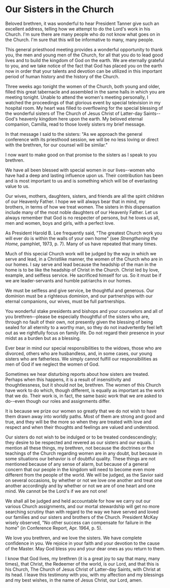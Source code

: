 # Our Sisters in the Church

Beloved brethren, it was wonderful to hear President Tanner give such an
excellent address, telling how we attempt to do the Lord's work in his Church.
I'm sure there are many people who do not know what goes on in the Church. I'm
sure that this will be informative to many, many people.

This general priesthood meeting provides a wonderful opportunity to thank you,
the men and young men of the Church, for all that you do to lead good lives
and to build the kingdom of God on the earth. We are eternally grateful to
you, and we take notice of the fact that God has placed you on the earth now
in order that your talents and devotion can be utilized in this important
period of human history and the history of the Church.

Three weeks ago tonight the women of the Church, both young and older, filled
this great tabernacle and assembled in the same halls in which you are meeting
tonight. Unable to attend the women's meeting personally, I watched the
proceedings of that glorious event by special television in my hospital room.
My heart was filled to overflowing for the special blessing of the wonderful
sisters of The Church of Jesus Christ of Latter-day Saints--God's heavenly
kingdom here upon the earth. My beloved eternal companion, Camilla, read to
those lovely sisters my brief message.

In that message I said to the sisters: "As we approach the general conference
with its priesthood session, we will be no less loving or direct with the
brethren, for our counsel will be similar."

I now want to make good on that promise to the sisters as I speak to you
brethren.

We have all been blessed with special women in our lives--women who have had a
deep and lasting influence upon us. Their contribution has been and is most
important to us and is something which will be of everlasting value to us.

Our wives, mothers, daughters, sisters, and friends are all the spirit
children of our Heavenly Father. I hope we will always bear that in mind, my
brothers, in terms of how we treat women. The sisters in this dispensation
include many of the most noble daughters of our Heavenly Father. Let us always
remember that God is no respecter of persons, but he loves us all, men and
women, boys and girls, with a perfect love.

As President Harold B. Lee frequently said, "The greatest Church work you will
ever do is within the walls of your own home" (see _Strengthening the Home,_
pamphlet, 1973, p. 7). Many of us have repeated that many times.

Much of this special Church work will be judged by the way in which we serve
and lead, in a Christlike manner, the women of the Church who are in our
homes. I say serve and lead because the headship of the man in the home is to
be like the headship of Christ in the Church. Christ led by love, example, and
selfless service. He sacrificed himself for us. So it must be if we are
leader-servants and humble patriarchs in our homes.

We must be selfless and give service, be thoughtful and generous. Our dominion
must be a righteous dominion, and our partnerships with our eternal
companions, our wives, must be full partnerships.

You wonderful stake presidents and bishops and your counselors and all of you
brethren--please be especially thoughtful of the sisters who are, through no
fault of their own, not presently given the blessing of being sealed for all
eternity to a worthy man, so they do not inadvertently feel left out as we
rightfully focus on family life. Do not regard their presence in your midst as
a burden but as a blessing.

Ever bear in mind our special responsibilities to the widows, those who are
divorced, others who are husbandless, and, in some cases, our young sisters
who are fatherless. We simply cannot fulfill our responsibilities as men of
God if we neglect the women of God.

Sometimes we hear disturbing reports about how sisters are treated. Perhaps
when this happens, it is a result of insensitivity and thoughtlessness, but it
should not be, brethren. The women of this Church have work to do which,
though different, is equally as important as the work that we do. Their work
is, in fact, the same basic work that we are asked to do--even though our
roles and assignments differ.

It is because we prize our women so greatly that we do not wish to have them
drawn away into worldly paths. Most of them are strong and good and true, and
they will be the more so when they are treated with love and respect and when
their thoughts and feelings are valued and understood.

Our sisters do not wish to be indulged or to be treated condescendingly; they
desire to be respected and revered as our sisters and our equals. I mention
all these things, my brethren, not because the doctrines or the teachings of
the Church regarding women are in any doubt, but because in some situations
our behavior is of doubtful quality. These things are not mentioned because of
any sense of alarm, but because of a general concern that our people in the
kingdom will need to become even more different from the people of the world.
We will be judged, as the Savior said on several occasions, by whether or not
we love one another and treat one another accordingly and by whether or not we
are of one heart and one mind. We cannot be the Lord's if we are not one!

We shall all be judged and held accountable for how we carry out our various
Church assignments, and our mortal stewardship will get no more searching
scrutiny than with regard to the way we have served and loved our families and
our sisters and brothers of the Church. President McKay wisely observed, "No
other success can compensate for failure in the home" (in Conference Report,
Apr. 1964, p. 5).

We love you brethren, and we love the sisters. We have complete confidence in
you. We rejoice in your faith and your devotion to the cause of the Master.
May God bless you and your dear ones as you return to them.

I know that God lives, my brethren (it is a great joy to say that many, many
times), that Christ, the Redeemer of the world, is our Lord, and that this is
his Church, The Church of Jesus Christ of Latter-day Saints, with Christ at
its head. I leave this testimony with you, with my affection and my blessings
and my best wishes, in the name of Jesus Christ, our Lord, amen.

